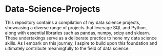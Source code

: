 # Data-Science-Projects
This repository contains a compilation of my data science projects, showcasing a diverse range of projects that leverage SQL and Python, along with essential libraries such as pandas, numpy, scipy and sklearn. These undertakings serve as a deliberate practice to hone my data science skills. As I embark on this journey, I aspire to build upon this foundation and ultimately contribute meaningfully to the field of data science.
